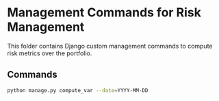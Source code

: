 # Management Commands for Risk Management

This folder contains Django custom management commands to compute risk metrics over the portfolio.

## Commands

```bash
python manage.py compute_var --date=YYYY-MM-DD
```